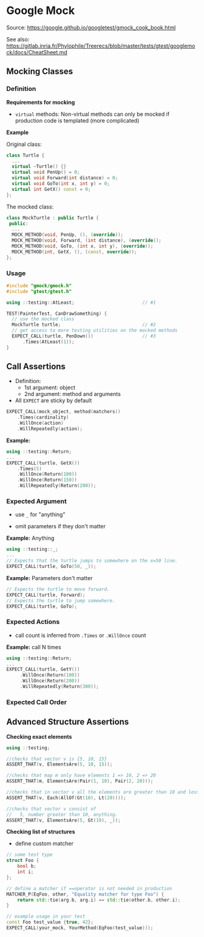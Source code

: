 # Google Mock

Source: https://google.github.io/googletest/gmock_cook_book.html

See also: https://gitlab.inria.fr/Phylophile/Treerecs/blob/master/tests/gtest/googlemock/docs/CheatSheet.md



## Mocking Classes



### Definition

**Requirements for mocking**

- `virtual` methods: Non-virtual methods can only be mocked if production code is templated (more complicated)



**Example**

Original class:

```cpp
class Turtle {
  ...
  virtual ~Turtle() {}
  virtual void PenUp() = 0;
  virtual void Forward(int distance) = 0;
  virtual void GoTo(int x, int y) = 0;
  virtual int GetX() const = 0;
};
```

The mocked class:

```cpp
class MockTurtle : public Turtle {
 public:
  ...
  MOCK_METHOD(void, PenUp, (), (override));
  MOCK_METHOD(void, Forward, (int distance), (override));
  MOCK_METHOD(void, GoTo, (int x, int y), (override));
  MOCK_METHOD(int, GetX, (), (const, override));
};
```



### Usage

```cpp
#include "gmock/gmock.h"
#include "gtest/gtest.h"

using ::testing::AtLeast;                         // #1

TEST(PainterTest, CanDrawSomething) {
  // use the mocked class
  MockTurtle turtle;                              // #2
  // get access to more testing utilities on the mocked methods
  EXPECT_CALL(turtle, PenDown())                  // #3
      .Times(AtLeast(1));
}
```



## Call Assertions

- Definition:
  - 1st argument: object
  - 2nd argument: method and arguments
- All `EXPECT` are sticky by default

```cpp
EXPECT_CALL(mock_object, method(matchers))
    .Times(cardinality)
    .WillOnce(action)
    .WillRepeatedly(action);
```



**Example:**

```cpp
using ::testing::Return;
...
EXPECT_CALL(turtle, GetX())
    .Times(5)
    .WillOnce(Return(100))
    .WillOnce(Return(150))
    .WillRepeatedly(Return(200));
```



### Expected Argument

- use `_` for "anything"

- omit parameters if they don't matter

  

**Example:** Anything

```cpp
using ::testing::_;
...
// Expects that the turtle jumps to somewhere on the x=50 line.
EXPECT_CALL(turtle, GoTo(50, _));
```

**Example:** Parameters don't matter

```cpp
// Expects the turtle to move forward.
EXPECT_CALL(turtle, Forward);
// Expects the turtle to jump somewhere.
EXPECT_CALL(turtle, GoTo);
```



### Expected Actions

- call count is inferred from `.Times` or  `.WillOnce` count

**Example:** call N times

```cpp
using ::testing::Return;
...
EXPECT_CALL(turtle, GetY())
     .WillOnce(Return(100))
     .WillOnce(Return(200))
     .WillRepeatedly(Return(300));
```



### Expected Call Order









## Advanced Structure Assertions



**Checking exact elements**

```cpp
using ::testing;
```

```cpp
//checks that vector v is {5, 10, 15}
ASSERT_THAT(v, ElementsAre(5, 10, 15));

//checks that map m only have elements 1 => 10, 2 => 20
ASSERT_THAT(m, ElementsAre(Pair(1, 10), Pair(2, 20)));

//checks that in vector v all the elements are greater than 10 and less than 20
ASSERT_THAT(v, Each(AllOf(Gt(10), Lt(20))));

//checks that vector v consist of 
//   5, number greater than 10, anything.
ASSERT_THAT(v, ElementsAre(5, Gt(10), _));
```



**Checking list of structures**

- define custom matcher

```cpp
// some test type
struct Foo {
    bool b;
    int i;
};

// define a matcher if ==operator is not needed in production
MATCHER_P(EqFoo, other, "Equality matcher for type Foo") {
    return std::tie(arg.b, arg.i) == std::tie(other.b, other.i);
}

// example usage in your test
const Foo test_value {true, 42};
EXPECT_CALL(your_mock, YourMethod(EqFoo(test_value)));
```







